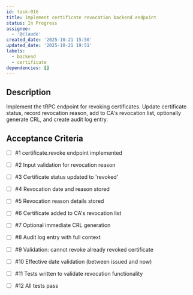 ```yaml
---
id: task-016
title: Implement certificate revocation backend endpoint
status: In Progress
assignee:
  - '@claude'
created_date: '2025-10-21 15:50'
updated_date: '2025-10-21 19:51'
labels:
  - backend
  - certificate
dependencies: []
---
```


## Description

<!-- SECTION:DESCRIPTION:BEGIN -->
Implement the tRPC endpoint for revoking certificates. Update certificate status, record revocation reason, add to CA's revocation list, optionally generate CRL, and create audit log entry.
<!-- SECTION:DESCRIPTION:END -->

## Acceptance Criteria
<!-- AC:BEGIN -->
- [ ] #1 certificate.revoke endpoint implemented
- [ ] #2 Input validation for revocation reason
- [ ] #3 Certificate status updated to 'revoked'
- [ ] #4 Revocation date and reason stored
- [ ] #5 Revocation reason details stored
- [ ] #6 Certificate added to CA's revocation list
- [ ] #7 Optional immediate CRL generation
- [ ] #8 Audit log entry with full context
- [ ] #9 Validation: cannot revoke already revoked certificate
- [ ] #10 Effective date validation (between issued and now)

- [ ] #11 Tests written to validate revocation functionality
- [ ] #12 All tests pass
<!-- AC:END -->
